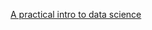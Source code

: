 [A practical intro to data science](http://blog.zipfianacademy.com/post/46864003608/a-practical-intro-to-data-science)


